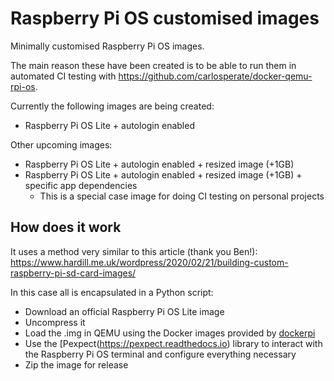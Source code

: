 # Raspberry Pi OS customised images

Minimally customised Raspberry Pi OS images.

The main reason these have been created is to be able to run them in automated
CI testing with https://github.com/carlosperate/docker-qemu-rpi-os.

Currently the following images are being created:
- Raspberry Pi OS Lite + autologin enabled

Other upcoming images:
- Raspberry Pi OS Lite + autologin enabled + resized image (+1GB)
- Raspberry Pi OS Lite + autologin enabled + resized image (+1GB) + specific app dependencies
    - This is a special case image for doing CI testing on personal projects


## How does it work

It uses a method very similar to this article (thank you Ben!):
https://www.hardill.me.uk/wordpress/2020/02/21/building-custom-raspberry-pi-sd-card-images/

In this case all is encapsulated in a Python script:
- Download an official Raspberry Pi OS Lite image
- Uncompress it
- Load the .img in QEMU using the Docker images provided by
  [dockerpi](https://github.com/lukechilds/dockerpi/)
- Use the [Pexpect(https://pexpect.readthedocs.io) library to interact with
  the Raspberry Pi OS terminal and configure everything necessary
- Zip the image for release
